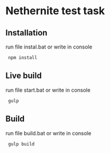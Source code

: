 # Nethernite test task 

## Installation 
run file instal.bat or write in console 
```
 npm install
```

## Live build
run file start.bat or write in console
```
 gulp
``` 

## Build
run file build.bat or write in console
```
 gulp build
``` 

